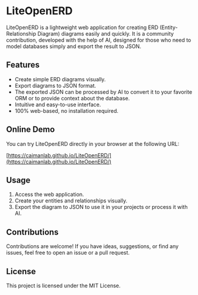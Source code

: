 # LiteOpenERD

LiteOpenERD is a lightweight web application for creating ERD (Entity-Relationship Diagram) diagrams easily and quickly. It is a community contribution, developed with the help of AI, designed for those who need to model databases simply and export the result to JSON.

## Features

- Create simple ERD diagrams visually.
- Export diagrams to JSON format.
- The exported JSON can be processed by AI to convert it to your favorite ORM or to provide context about the database.
- Intuitive and easy-to-use interface.
- 100% web-based, no installation required.

## Online Demo

You can try LiteOpenERD directly in your browser at the following URL:

[https://caimanlab.github.io/LiteOpenERD/](https://caimanlab.github.io/LiteOpenERD/)

## Usage

1. Access the web application.
2. Create your entities and relationships visually.
3. Export the diagram to JSON to use it in your projects or process it with AI.

## Contributions

Contributions are welcome! If you have ideas, suggestions, or find any issues, feel free to open an issue or a pull request.

## License

This project is licensed under the MIT License.
